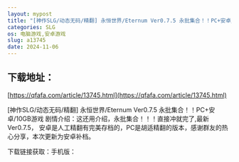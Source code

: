 ```yaml
---
layout: mypost
title: "[神作SLG/动态无码/精翻] 永恒世界/Eternum Ver0.7.5 永批集合！！PC+安卓/10GB"
categories: SLG
os: 电脑游戏,安卓游戏
slug: a13745
date: 2024-11-06
---
```


## 下载地址：

[https://qfafa.com/article/13745.html](https://qfafa.com/article/13745.html)

\[神作SLG/动态无码/精翻\] 永恒世界/Eternum Ver0.7.5 永批集合！！PC+安卓/10GB游戏
剧情介绍：这还用介绍，永批集合！！！直接冲就完了,最新Ver0.7.5， 安卓是人工精翻有完美存档的，PC是胡适精翻的版本，感谢群友的热心分享，本次更新为安卓补档。

下载链接获取：手机版：